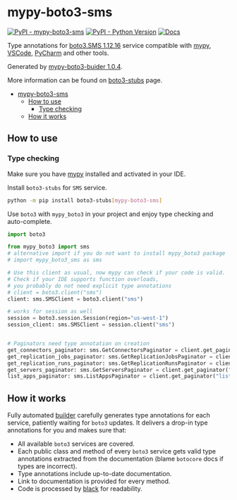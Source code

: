 # mypy-boto3-sms

[![PyPI - mypy-boto3-sms](https://img.shields.io/pypi/v/mypy-boto3-sms.svg?color=blue)](https://pypi.org/project/mypy-boto3-sms)
[![PyPI - Python Version](https://img.shields.io/pypi/pyversions/mypy-boto3-sms.svg?color=blue)](https://pypi.org/project/mypy-boto3-sms)
[![Docs](https://img.shields.io/readthedocs/mypy-boto3-builder.svg?color=blue)](https://mypy-boto3-builder.readthedocs.io/)

Type annotations for
[boto3.SMS 1.12.16](https://boto3.amazonaws.com/v1/documentation/api/1.12.16/reference/services/sms.html#SMS) service
compatible with [mypy](https://github.com/python/mypy), [VSCode](https://code.visualstudio.com/),
[PyCharm](https://www.jetbrains.com/pycharm/) and other tools.

Generated by [mypy-boto3-buider 1.0.4](https://github.com/vemel/mypy_boto3_builder).

More information can be found on [boto3-stubs](https://pypi.org/project/boto3-stubs/) page.

- [mypy-boto3-sms](#mypy-boto3-sms)
  - [How to use](#how-to-use)
    - [Type checking](#type-checking)
  - [How it works](#how-it-works)

## How to use

### Type checking

Make sure you have [mypy](https://github.com/python/mypy) installed and activated in your IDE.

Install `boto3-stubs` for `SMS` service.

```bash
python -m pip install boto3-stubs[mypy-boto3-sms]
```

Use `boto3` with `mypy_boto3` in your project and enjoy type checking and auto-complete.

```python
import boto3

from mypy_boto3 import sms
# alternative import if you do not want to install mypy_boto3 package
# import mypy_boto3_sms as sms

# Use this client as usual, now mypy can check if your code is valid.
# Check if your IDE supports function overloads,
# you probably do not need explicit type annotations
# client = boto3.client("sms")
client: sms.SMSClient = boto3.client("sms")

# works for session as well
session = boto3.session.Session(region="us-west-1")
session_client: sms.SMSClient = session.client("sms")


# Paginators need type annotation on creation
get_connectors_paginator: sms.GetConnectorsPaginator = client.get_paginator("get_connectors")
get_replication_jobs_paginator: sms.GetReplicationJobsPaginator = client.get_paginator("get_replication_jobs")
get_replication_runs_paginator: sms.GetReplicationRunsPaginator = client.get_paginator("get_replication_runs")
get_servers_paginator: sms.GetServersPaginator = client.get_paginator("get_servers")
list_apps_paginator: sms.ListAppsPaginator = client.get_paginator("list_apps")
```

## How it works

Fully automated [builder](https://github.com/vemel/mypy_boto3_builder) carefully generates
type annotations for each service, patiently waiting for `boto3` updates. It delivers
a drop-in type annotations for you and makes sure that:

- All available `boto3` services are covered.
- Each public class and method of every `boto3` service gets valid type annotations
  extracted from the documentation (blame `botocore` docs if types are incorrect).
- Type annotations include up-to-date documentation.
- Link to documentation is provided for every method.
- Code is processed by [black](https://github.com/psf/black) for readability.